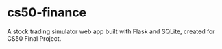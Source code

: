# cs50-finance
A stock trading simulator web app built with Flask and SQLite, created for CS50 Final Project.
